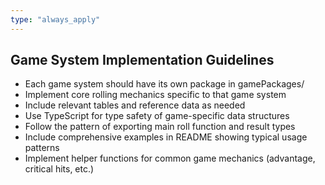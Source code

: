 ```yaml
---
type: "always_apply"
---
```


## Game System Implementation Guidelines

- Each game system should have its own package in gamePackages/
- Implement core rolling mechanics specific to that game system
- Include relevant tables and reference data as needed
- Use TypeScript for type safety of game-specific data structures
- Follow the pattern of exporting main roll function and result types
- Include comprehensive examples in README showing typical usage patterns
- Implement helper functions for common game mechanics (advantage, critical hits, etc.)
